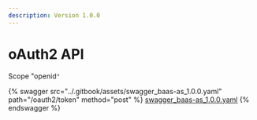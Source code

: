 ```yaml
---
description: Version 1.0.0
---
```


# oAuth2 API

Scope "openid`"`

{% swagger src="../.gitbook/assets/swagger_baas-as_1.0.0.yaml" path="/oauth2/token" method="post" %}
[swagger_baas-as_1.0.0.yaml](../.gitbook/assets/swagger_baas-as_1.0.0.yaml)
{% endswagger %}
